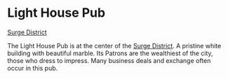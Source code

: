 # Light House Pub
[Surge District](Surge%20District%20Overview.md)

The Light House Pub is at the center of the [Surge District](Surge%20District%20Overview.md). A pristine white building with beautiful marble. Its Patrons are the wealthiest of the city, those who dress to impress. Many business deals and exchange often occur in this pub.